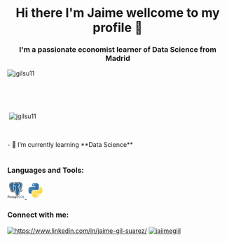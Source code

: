 <h1 align="center"> Hi there I'm Jaime wellcome to my profile 👋</h1>
<h3 align="center">I'm a passionate economist learner of Data Science from Madrid</h3>

<p align="left"> <img src="https://komarev.com/ghpvc/?username=jgilsu11&label=Profile%20views&color=0e75b6&style=flat" alt="jgilsu11" /> </p>
<br>
<br>
<br>
<p>&nbsp;<img align="center" src="https://github-readme-stats.vercel.app/api?username=jgilsu11&show_icons=true&locale=en" alt="jgilsu11" /></p>
<br>
<br>
- 🌱 I’m currently learning **Data Science**
<br>
<br>
<h3 align="left">Languages and Tools:</h3>
<p align="left"> <a href="https://www.postgresql.org" target="_blank" rel="noreferrer"> <img src="https://raw.githubusercontent.com/devicons/devicon/master/icons/postgresql/postgresql-original-wordmark.svg" alt="postgresql" width="40" height="40"/> </a> <a href="https://www.python.org" target="_blank" rel="noreferrer"> <img src="https://raw.githubusercontent.com/devicons/devicon/master/icons/python/python-original.svg" alt="python" width="40" height="40"/> </a> </p>




<h3 align="left">Connect with me:</h3>
<p align="left">
<a href="https://linkedin.com/in/https://www.linkedin.com/in/jaime-gil-suarez/" target="blank"><img align="center" src="https://raw.githubusercontent.com/rahuldkjain/github-profile-readme-generator/master/src/images/icons/Social/linked-in-alt.svg" alt="https://www.linkedin.com/in/jaime-gil-suarez/" height="30" width="40" /></a>
<a href="https://instagram.com/jaiimegiil" target="blank"><img align="center" src="https://raw.githubusercontent.com/rahuldkjain/github-profile-readme-generator/master/src/images/icons/Social/instagram.svg" alt="jaiimegiil" height="30" width="40" /></a>
</p>
